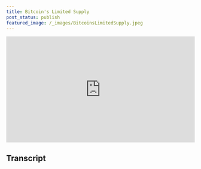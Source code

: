 ```yaml
---
title: Bitcoin's Limited Supply
post_status: publish
featured_image: /_images/BitcoinsLimitedSupply.jpeg
---
```


<div style="padding:56.25% 0 0 0;position:relative;"><iframe src="https://player.vimeo.com/video/832609918?badge=0&amp;autopause=0&amp;player_id=0&amp;app_id=58479" frameborder="0" allow="autoplay; fullscreen; picture-in-picture" allowfullscreen style="position:absolute;top:0;left:0;width:100%;height:100%;" title="010 Bitcoin's Limited Supply"></iframe></div>

<div style="margin-bottom:30px;"></div>

## Transcript

